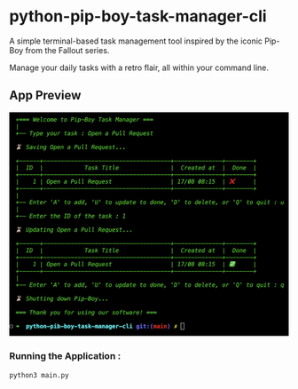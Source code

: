 # python-pip-boy-task-manager-cli

A simple terminal-based task management tool inspired by the iconic Pip-Boy from the Fallout series.

Manage your daily tasks with a retro flair, all within your command line.

## App Preview
<img src=".img/preview.png" alt="drawing" width="600"/>

### Running the Application :
```bash
python3 main.py
```
